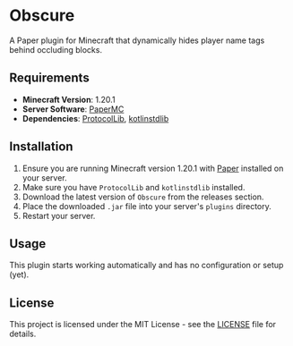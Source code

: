 # Obscure

A Paper plugin for Minecraft that dynamically hides player name tags behind occluding blocks.

## Requirements

- **Minecraft Version**: 1.20.1
- **Server Software**: [PaperMC](https://papermc.io/)
- **Dependencies**: [ProtocolLib](https://www.spigotmc.org/resources/protocollib.1997/), [kotlinstdlib](https://www.spigotmc.org/resources/kotlin-stdlib.80808/)

## Installation

1. Ensure you are running Minecraft version 1.20.1 with [Paper](https://papermc.io/) installed on your server.
2. Make sure you have `ProtocolLib` and `kotlinstdlib` installed.
3. Download the latest version of `Obscure` from the releases section.
4. Place the downloaded `.jar` file into your server's `plugins` directory.
5. Restart your server.

## Usage

This plugin starts working automatically and has no configuration or setup (yet).

## License

This project is licensed under the MIT License - see the [LICENSE](LICENSE) file for details.

